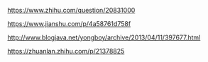 https://www.zhihu.com/question/20831000

https://www.jianshu.com/p/4a58761d758f

http://www.blogjava.net/yongboy/archive/2013/04/11/397677.html

https://zhuanlan.zhihu.com/p/21378825

